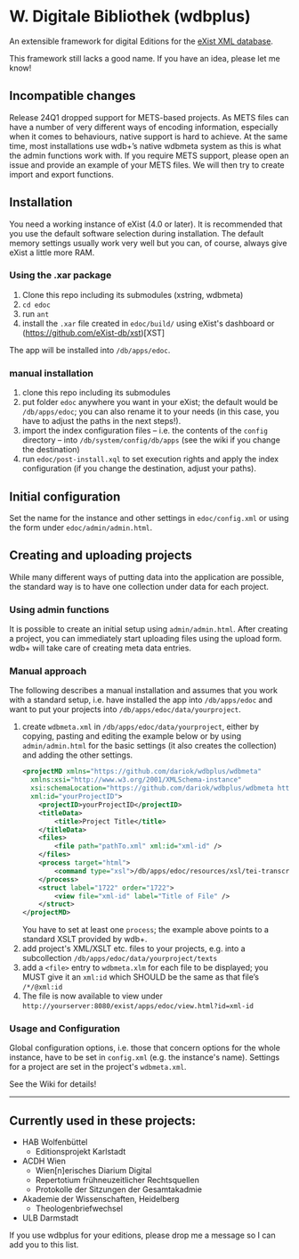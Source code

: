 # W. Digitale Bibliothek (wdbplus)

An extensible framework for digital Editions for the [eXist XML database](https://github.com/eXist-db).

This framework still lacks a good name. If you have an idea, please let me know!

## Incompatible changes

Release 24Q1 dropped support for METS-based projects. As METS files can have a number of very different ways of encoding
information, especially when it comes to behaviours, native support is hard to achieve. At the same time, most
installations use wdb+’s native wdbmeta system as this is what the admin functions work with.
If you require METS support, please open an issue and provide an example of your METS files. We will then try to create
import and export functions.

## Installation
You need a working instance of eXist (4.0 or later). It is recommended that you use the default software selection 
during installation. The default memory settings usually work very well but you can, of course, always give eXist a
little more RAM.
### Using the .xar package
1. Clone this repo including its submodules (xstring, wdbmeta) 
1. `cd edoc`
1. run `ant`
1. install the `.xar` file created in `edoc/build/` using eXist's dashboard or (https://github.com/eXist-db/xst)[XST]

The app will be installed into `/db/apps/edoc`.

### manual installation
1. clone this repo including its submodules
1. put folder `edoc` anywhere you want in your eXist; the default would be `/db/apps/edoc`; you can also rename it to your needs (in this case, you have to adjust the paths in the next steps!).
1. import the index configuration files – i.e. the contents of the `config` directory – into `/db/system/config/db/apps` (see the wiki if you change the destination)
1. run `edoc/post-install.xql` to set execution rights and apply the index configuration (if you change the destination, adjust your paths).

## Initial configuration
Set the name for the instance and other settings in `edoc/config.xml` or using the form under `edoc/admin/admin.html`.

## Creating and uploading projects
While many different ways of putting data into the application are possible, the standard way is to have one collection
under data for each project.

### Using admin functions
It is possible to create an initial setup using `admin/admin.html`. After creating a project, you can immediately start
uploading files using the upload form. wdb+ will take care of creating meta data entries.

### Manual approach
The following describes a manual installation and assumes that you work with a standard setup, i.e. have installed the app
into `/db/apps/edoc` and want to put your projects into `/db/apps/edoc/data/yourproject`.

1. create `wdbmeta.xml` in `/db/apps/edoc/data/yourproject`, either by copying, pasting and editing the example below or by using
`admin/admin.html` for the basic settings (it also creates the collection) and adding the other settings.
    ```XML
    <projectMD xmlns="https://github.com/dariok/wdbplus/wdbmeta"
      xmlns:xsi="http://www.w3.org/2001/XMLSchema-instance"
      xsi:schemaLocation="https://github.com/dariok/wdbplus/wdbmeta https://raw.githubusercontent.com/dariok/wdbmeta/master/wdbmeta.xsd"
      xml:id="yourProjectID">
        <projectID>yourProjectID</projectID>
        <titleData>
            <title>Project Title</title>
        </titleData>
        <files>
            <file path="pathTo.xml" xml:id="xml-id" />
        </files>
        <process target="html">
            <command type="xsl">/db/apps/edoc/resources/xsl/tei-transcript.xsl</command>
        </process>
        <struct label="1722" order="1722">
            <view file="xml-id" label="Title of File" />
        </struct>
    </projectMD>
    ```
    You have to set at least one `process`; the example above points to a standard XSLT provided by wdb+.
1. add project's XML/XSLT etc. files to your projects, e.g. into a subcollection `/db/apps/edoc/data/yourproject/texts`
1. add a `<file>` entry to `wdbmeta.xlm` for each file to be displayed; you MUST give it an `xml:id` which SHOULD be the same as that file’s `/*/@xml:id`
1. The file is now available to view under `http://yourserver:8080/exist/apps/edoc/view.html?id=xml-id`

### Usage and Configuration
Global configuration options, i.e. those that concern options for the whole instance, have to be set in `config.xml` (e.g. the instance's name).
Settings for a project are set in the project's `wdbmeta.xml`.

See the Wiki for details!

----

## Currently used in these projects:

* HAB Wolfenbüttel
  * Editionsprojekt Karlstadt
* ACDH Wien
  * Wien[n]erisches Diarium Digital
  * Repertotium frühneuzeitlicher Rechtsquellen
  * Protokolle der Sitzungen der Gesamtakadmie
* Akademie der Wissenschaften, Heidelberg
  * Theologenbriefwechsel
* ULB Darmstadt

If you use wdbplus for your editions, please drop me a message so I can add you to this list.
